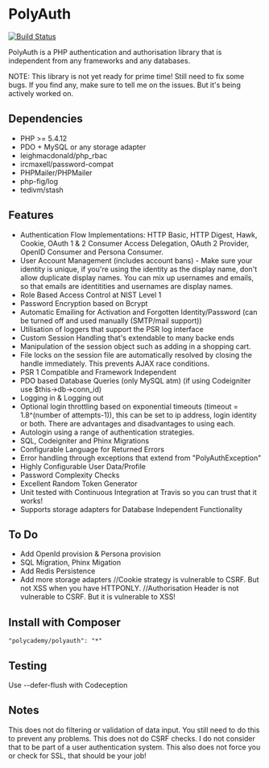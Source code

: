 PolyAuth
=========

[![Build Status](https://travis-ci.org/Polycademy/PolyAuth.png?branch=master)](https://travis-ci.org/Polycademy/PolyAuth)

PolyAuth is a PHP authentication and authorisation library that is independent from any frameworks and any databases.

NOTE: This library is not yet ready for prime time! Still need to fix some bugs. If you find any, make sure to tell me on the issues. But it's being actively worked on.

Dependencies
------------

- PHP >= 5.4.12
- PDO + MySQL or any storage adapter
- leighmacdonald/php_rbac
- ircmaxell/password-compat
- PHPMailer/PHPMailer
- php-fig/log
- tedivm/stash

Features
---------

- Authentication Flow Implementations: HTTP Basic, HTTP Digest, Hawk, Cookie, OAuth 1 & 2 Consumer Access Delegation, OAuth 2 Provider, OpenID Consumer and Persona Consumer.
- User Account Management (includes account bans) - Make sure your identity is unique, if you're using the identity as the display name, don't allow duplicate display names. You can mix up usernames and emails, so that emails are identitities and usernames are display names.
- Role Based Access Control at NIST Level 1
- Password Encryption based on Bcrypt
- Automatic Emailing for Activation and Forgotten Identity/Password (can be turned off and used manually (SMTP/mail support))
- Utilisation of loggers that support the PSR log interface
- Custom Session Handling that's extendable to many backe ends
- Manipulation of the session object such as adding in a shopping cart.
- File locks on the session file are automatically resolved by closing the handle immediately. This prevents AJAX race conditions.
- PSR 1 Compatible and Framework Independent
- PDO based Database Queries (only MySQL atm) (if using Codeigniter use $this->db->conn_id)
- Logging in & Logging out
- Optional login throttling based on exponential timeouts (timeout = 1.8^(number of attempts-1)), this can be set to ip address, login identity or both. There are advantages and disadvantages to using each.
- Autologin using a range of authentication strategies.
- SQL, Codeigniter and Phinx Migrations
- Configurable Language for Returned Errors
- Error handling through exceptions that extend from "PolyAuthException"
- Highly Configurable User Data/Profile
- Password Complexity Checks
- Excellent Random Token Generator
- Unit tested with Continuous Integration at Travis so you can trust that it works!
- Supports storage adapters for Database Independent Functionality

To Do
------

- Add OpenId provision & Persona provision
- SQL Migration, Phinx Migation
- Add Redis Persistence
- Add more storage adapters
//Cookie strategy is vulnerable to CSRF. But not XSS when you have HTTPONLY.
//Authorisation Header is not vulnerable to CSRF. But it is vulnerable to XSS!

Install with Composer
---------------------

```
"polycademy/polyauth": "*"
```

Testing
-------

Use --defer-flush with Codeception

Notes
-----

This does not do filtering or validation of data input. You still need to do this to prevent any problems. This does not do CSRF checks. I do not consider that to be part of a user authentication system. This also does not force you or check for SSL, that should be your job!